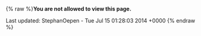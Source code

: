 {% raw %}**You are not allowed to view this page.**

Last updated: StephanOepen - Tue Jul 15 01:28:03 2014 +0000
{% endraw %}